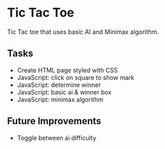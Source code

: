 # Tic Tac Toe
Tic Tac toe that uses basic AI and Minimax algorithm.

## Tasks
- Create HTML page styled with CSS
- JavaScript: click on square to show mark
- JavaScript: determine winner
- JavaScript: basic ai & winner box
- JavaScript: minimax algorithm

## Future Improvements
- Toggle between ai difficulty
